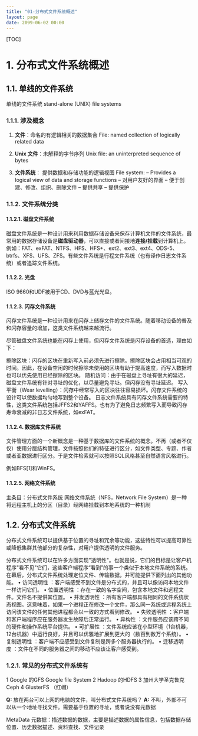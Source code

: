 ```yaml
---
title: "01-分布式文件系统概述"
layout: page
date: 2099-06-02 00:00
---
```

[TOC]

# 1. 分布式文件系统概述
## 1.1. 单线的文件系统
单线的文件系统  stand-alone (UNIX) file systems

### 1.1.1. 涉及概念
1. **文件**：命名的有逻辑相关的数据集合
File: named collection of logically related data

2. **Unix 文件**：未解释的字节序列
Unix file: an uninterpreted sequence of bytes

3. **文件系统**： 提供数据和存储功能的逻辑视图
File system: – Provides a logical view of data and storage functions
 – 对用户友好的界面 
 – 便于创建、修改、组织、删除文件
 – 提供共享
 – 提供保护 

### 1.1.2. 文件系统分类
#### 1.1.2.1. 磁盘文件系统
磁盘文件系统是一种设计用来利用数据存储设备来保存计算机文件的文件系统，最常用的数据存储设备是**磁盘驱动器**，可以直接或者间接地**连接/挂载**到计算机上。例如：FAT、exFAT、NTFS、HFS、HFS+、ext2、ext3、ext4、ODS-5、btrfs、XFS、UFS、ZFS。有些文件系统是行程文件系统（也有译作日志文件系统）或者追踪文件系统。

#### 1.1.2.2. 光盘
ISO 9660和UDF被用于CD、DVD与蓝光光盘。

#### 1.1.2.3. 闪存文件系统
闪存文件系统是一种设计用来在闪存上储存文件的文件系统。随着移动设备的普及和闪存容量的增加，这类文件系统越来越流行。

尽管磁盘文件系统也能在闪存上使用，但闪存文件系统是闪存设备的首选，理由如下：

擦除区块：闪存的区块在重新写入前必须先进行擦除。擦除区块会占用相当可观的时间。因此，在设备空闲的时候擦除未使用的区块有助于提高速度，而写入数据时也可以优先使用已经擦除的区块。
随机访问：由于在磁盘上寻址有很大的延迟，磁盘文件系统有针对寻址的优化，以尽量避免寻址。但闪存没有寻址延迟。
写入平衡（Wear levelling）：闪存中经常写入的区块往往容易损坏。闪存文件系统的设计可以使数据均匀地写到整个设备。
日志文件系统具有闪存文件系统需要的特性，这类文件系统包括JFFS2和YAFFS。也有为了避免日志频繁写入而导致闪存寿命衰减的非日志文件系统，如exFAT。


#### 1.1.2.4. 数据库文件系统
文件管理方面的一个新概念是一种基于数据库的文件系统的概念。不再（或者不仅仅）使用分层结构管理，文件按照他们的特征进行区分，如文件类型、专题、作者或者亚数据进行区分。于是文件检索就可以按照SQL风格甚至自然语言风格进行。

例如BFS[1]和WinFS。

#### 1.1.2.5. 网络文件系统
主条目：分布式文件系统
网络文件系统（NFS，Network File System）是一种将远程主机上的分区（目录）经网络挂载到本地系统的一种机制


## 1.2. 分布式文件系统
分布式文件系统可以提供基于位置的寻址和冗余等功能，这些特性可以提高可靠性或降低集群其他部分的复杂性，对用户提供透明的文件服务。

分布式文件系统可以在许多方面实现"透明性"。也就是说，它们的目标是让客户机程序"看不见"它们，这些客户端程序“看到”的事一个类似于本地文件系统的系统。在幕后，分布式文件系统处理定位文件、传输数据，并可能提供下面列出的其他功能。
• 访问透明性 ：客户端感受不到文件是分布式的，并且可以像访问本地文件一样访问它们。
• 位置透明性 ：存在一致的名字空间，包含本地文件和远程文件。文件名不提供其位置。
• 并发透明性 ：所有客户端都具有相同的文件系统状态视图。这意味着，如果一个进程正在修改一个文件，那么同一系统或远程系统上访问该文件的任何其他进程都会以一致的方式看到修改。
• 失败透明性 ：客户端和客户端程序应在服务器发生故障后正常运行。
• 异构性 ：文件服务应该跨不同的硬件和操作系统平台提供。
• 可扩展性 ：文件系统应该在小型环境（1台机器，12台机器）中运行良好，并且可以优雅地扩展到更大的（数百到数万个系统）。
• 复制透明性 ：客户端不应感受到文件复制是跨多个服务器执行的。
• 迁移透明度 ：文件在不同的服务器之间的移动不应该让客户感受到。

### 1.2.1. 常见的分布式文件系统有
1	Google 的GFS Google file  System
2 	Hadoop 的HDFS
3	加州大学圣克鲁克 Ceph
4	GlusterFS （红帽）

**Q:** 放在两台可以上网的电脑的文件，叫分布式文件系统吗？
**A:** 不叫，外部不可以从一个地址寻找文件。需要基于位置的寻址，或者说没有元数据

MetaData 元数据：描述数据的数据，主要是描述数据的属性信息，包括数据存储位置、历史数据描述、资料查找、文件记录
